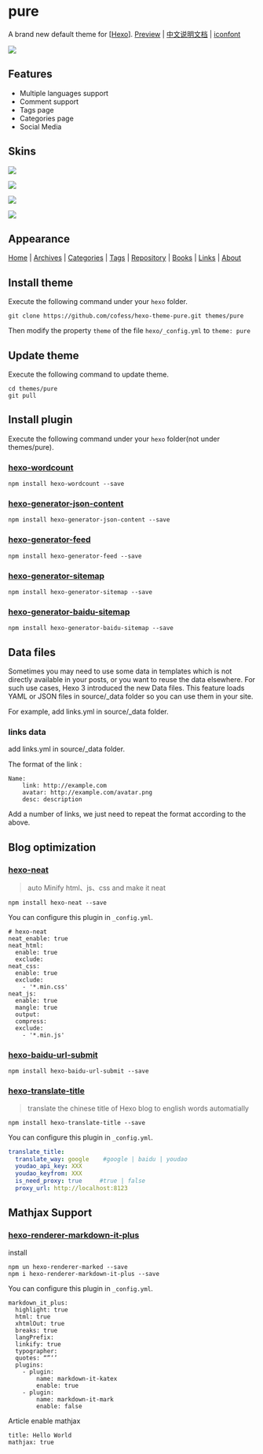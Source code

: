 # pure

A brand new default theme for [[Hexo](https://hexo.io)].  [Preview](http://cofess.github.io/) | [中文说明文档](README.cn.md) | [iconfont](http://blog.cofess.com/hexo-theme-pure/iconfont/demo_fontclass.html)

![](screenshot/pure.png)

## Features

- Multiple languages support
- Comment support
- Tags page
- Categories page
- Social Media

## Skins

![](screenshot/pure-theme-black.png)

![](screenshot/pure-theme-blue.png)

![](screenshot/pure-theme-green.png)

![](screenshot/pure-theme-purple.png)

## Appearance

[Home](http://cofess.github.io/) | [Archives](http://cofess.github.io/archives/) | [Categories](http://cofess.github.io/categories/) | [Tags](http://cofess.github.io/tags/) | [Repository](http://cofess.github.io/repository/) | [Books](http://cofess.github.io/books/) | [Links](http://cofess.github.io/links/) | [About](http://cofess.github.io/about/)

## Install theme

Execute the following command under your `hexo` folder.

```
git clone https://github.com/cofess/hexo-theme-pure.git themes/pure
```
Then modify the property `theme` of the file `hexo/_config.yml`  to `theme: pure`

## Update theme

Execute the following command to update theme.

```
cd themes/pure
git pull
```
## Install plugin
Execute the following command under your `hexo` folder(not under themes/pure).

### [hexo-wordcount](https://github.com/willin/hexo-wordcount)

```
npm install hexo-wordcount --save
```
### [hexo-generator-json-content](https://github.com/alexbruno/hexo-generator-json-content)

```
npm install hexo-generator-json-content --save
```
### [hexo-generator-feed](https://github.com/hexojs/hexo-generator-feed)

```
npm install hexo-generator-feed --save
```
### [hexo-generator-sitemap](https://github.com/hexojs/hexo-generator-sitemap)

```
npm install hexo-generator-sitemap --save
```
### [hexo-generator-baidu-sitemap](https://github.com/coneycode/hexo-generator-baidu-sitemap)

```
npm install hexo-generator-baidu-sitemap --save
```
## Data files
Sometimes you may need to use some data in templates which is not directly available in your posts, or you want to reuse the data elsewhere. For such use cases, Hexo 3 introduced the new Data files. This feature loads YAML or JSON files in source/_data folder so you can use them in your site.

For example, add links.yml in source/_data folder.

### links data

add links.yml in source/_data folder.

The format of the link :

```
Name:
    link: http://example.com
    avatar: http://example.com/avatar.png
    desc: description
```
Add a number of links, we just need to repeat the format according to the above.

## Blog optimization

### [hexo-neat](https://github.com/rozbo/hexo-neat)

> auto Minify html、js、css and make it neat

```
npm install hexo-neat --save
```

You can configure this plugin in `_config.yml`.

```
# hexo-neat
neat_enable: true
neat_html:
  enable: true
  exclude:  
neat_css:
  enable: true
  exclude:
    - '*.min.css'
neat_js:
  enable: true
  mangle: true
  output:
  compress:
  exclude:
    - '*.min.js' 
```

### [hexo-baidu-url-submit](https://github.com/huiwang/hexo-baidu-url-submit)

```
npm install hexo-baidu-url-submit --save
```

### [hexo-translate-title](https://github.com/cometlj/hexo-translate-title)
> translate the chinese title of Hexo blog to english words automatially

```
npm install hexo-translate-title --save
```

You can configure this plugin in `_config.yml`.

```yml
translate_title:
  translate_way: google    #google | baidu | youdao
  youdao_api_key: XXX
  youdao_keyfrom: XXX
  is_need_proxy: true     #true | false
  proxy_url: http://localhost:8123
```
## Mathjax Support

### [hexo-renderer-markdown-it-plus](https://github.com/CHENXCHEN/hexo-renderer-markdown-it-plus)

install

```
npm un hexo-renderer-marked --save
npm i hexo-renderer-markdown-it-plus --save
```

You can configure this plugin in `_config.yml`.

```
markdown_it_plus:
  highlight: true
  html: true
  xhtmlOut: true
  breaks: true
  langPrefix:
  linkify: true
  typographer:
  quotes: “”‘’
  plugins:
    - plugin:
        name: markdown-it-katex
        enable: true
    - plugin:
        name: markdown-it-mark
        enable: false  
```

Article enable mathjax

```
title: Hello World
mathjax: true
```

